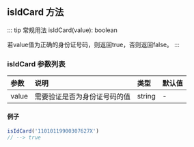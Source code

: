 ## isIdCard 方法
::: tip 常规用法
isIdCard(value): boolean 

若value值为正确的身份证号码，则返回true，否则返回false。
:::


### isIdCard 参数列表
| 参数          | 说明                 | 类型     | 默认值   |
| :----------- |:-----------------| :--------| :--------|
| value         | 需要验证是否为身份证号码的值     | string       | -      |

#### 例子

```js
isIdCard('11010119900307627X')
// --> true
```

